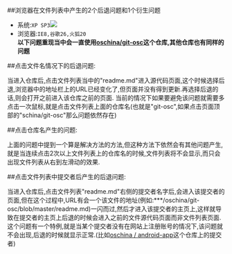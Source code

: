 ##浏览器在文件列表中产生的2个后退问题和1个衍生问题
* 系统:`XP SP3`![](http://)
* 浏览器:`IE8,谷歌26,火狐20`  
__以下问题重现当中会一直使用[oschina/git-osc](http://git.oschina.net/oschina/git-osc)这个仓库,其他仓库也有同样的问题__


##点击文件名情况下的后退问题:

当进入仓库后,点击文件列表当中的"readme.md"进入源代码页面,这个时候选择后退,浏览器中的地址栏上的URL已经变化了,但页面并没有得到更新.再选择后退的话,则会打开之前进入该仓库之前的页面.
当前的情况下如果要避免该问题就需要多点击一次鼠标,就是点击文件列表上面的仓库名(也就是"git-osc",如果点击页面顶部的"schina/git-osc"那么问题依然存在)

##点击仓库名产生的问题:

上面的问题中提到一个算是解决方法的方法,但这种方法下依然会有其他问题产生,就是当连续点击2次以上文件列表上的仓库名的时候,文件列表将不会显示,而只会出现文件列表从右到左滑动的效果.

##点击文件列表中提交者后产生的后退问题:

当进入仓库后,点击文件列表"readme.md"右侧的提交者名字后,会进入该提交者的页面,但在这个过程中,URL有会一个该文件的地址(例如:***/oschina/git-osc/blob/master/readme.md)一闪而过,然后才进入该提交者的主页上,这样就导致在提交者的主页上后退的时候会进入之前的文件源代码页面而非文件列表页面.
这个问题有一个特例,就是当某个提交者没有在网站上注册账号的情况下,该问题就不会出现,后退的时候就显示正常.(比如[oschina / android-app](http://git.oschina.net/oschina/android-app)这个仓库上的提交者)